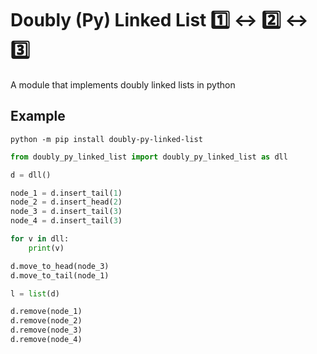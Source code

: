 # Doubly (Py) Linked List 1️⃣ ↔️ 2️⃣ ↔️ 3️⃣

A module that implements doubly linked lists in python

## Example

```
python -m pip install doubly-py-linked-list
```

```python
from doubly_py_linked_list import doubly_py_linked_list as dll

d = dll()

node_1 = d.insert_tail(1)
node_2 = d.insert_head(2)
node_3 = d.insert_tail(3)
node_4 = d.insert_tail(3)

for v in dll:
    print(v)

d.move_to_head(node_3)
d.move_to_tail(node_1)

l = list(d)

d.remove(node_1)
d.remove(node_2)
d.remove(node_3)
d.remove(node_4)
```
